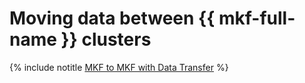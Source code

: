 # Moving data between {{ mkf-full-name }} clusters

{% include notitle [MKF to MKF with Data Transfer](../../_tutorials/dataplatform/data-transfer-mkf-mkf.md) %}
